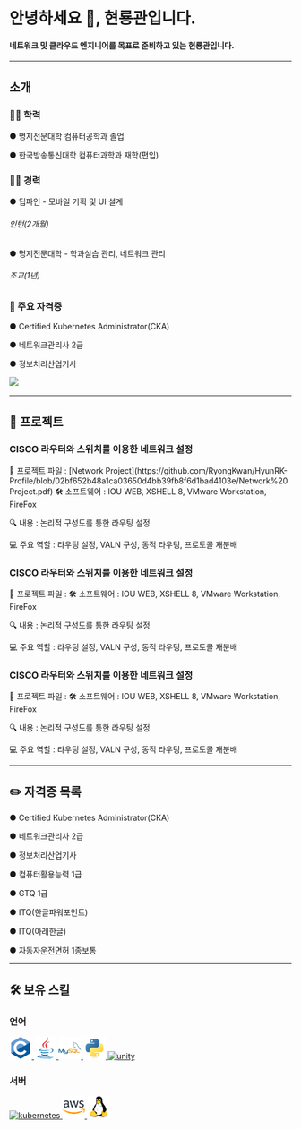 <h1>안녕하세요 👋, 현룡관입니다.</h1>
<h4>네트워크 및 클라우드 엔지니어를 목표로 준비하고 있는 현룡관입니다.</h4>

---

<h2>소개</h2>
<h3 align="left">👨‍🎓 학력</h3>
● 명지전문대학 컴퓨터공학과 졸업</p>
● 한국방송통신대학 컴퓨터과학과 재학(편입)

<h3 align="left">👨‍💼 경력</h3>
● 딥파인 - 모바일 기획 및 UI 설계</p>
<h6>인턴(2개월)</h6>
● 명지전문대학 - 학과실습 관리, 네트워크 관리
<h6>조교(1년)</h6>

<h3 align="left">📝 주요 자격증</h3>
● Certified Kubernetes Administrator(CKA)</P>
● 네트워크관리사 2급</P>
● 정보처리산업기사
<p align="left"> <img src="https://github.com/user-attachments/assets/e90fb8da-b098-4763-8671-ead58001203f" width="150" height="auto">

---

<h2>📁 프로젝트</h2>

<h3>CISCO 라우터와 스위치를 이용한 네트워크 설정</h3>
  📄 프로젝트 파일 : [Network Project](https://github.com/RyongKwan/HyunRK-Profile/blob/02bf652b48a1ca03650d4bb39fb8f6d1bad4103e/Network%20Project.pdf)
  🛠️ 소프트웨어 : IOU WEB, XSHELL 8, VMware Workstation, FireFox</p>
  🔍 내용 : 논리적 구성도를 통한 라우팅 설정</p>
  💻 주요 역할 : 라우팅 설정, VALN 구성, 동적 라우팅, 프로토콜 재분배

<h3>CISCO 라우터와 스위치를 이용한 네트워크 설정</h3>
  📄 프로젝트 파일 :  
  🛠️ 소프트웨어 : IOU WEB, XSHELL 8, VMware Workstation, FireFox</p>
  🔍 내용 : 논리적 구성도를 통한 라우팅 설정</p>
  💻 주요 역할 : 라우팅 설정, VALN 구성, 동적 라우팅, 프로토콜 재분배

<h3>CISCO 라우터와 스위치를 이용한 네트워크 설정</h3>
  📄 프로젝트 파일 : 
  🛠️ 소프트웨어 : IOU WEB, XSHELL 8, VMware Workstation, FireFox</p>
  🔍 내용 : 논리적 구성도를 통한 라우팅 설정</p>
  💻 주요 역할 : 라우팅 설정, VALN 구성, 동적 라우팅, 프로토콜 재분배
  
---

<h2>✏️ 자격증 목록</h2>
● Certified Kubernetes Administrator(CKA)</P>
● 네트워크관리사 2급</P>
● 정보처리산업기사</P>
● 컴퓨터활용능력 1급</P>
● GTQ 1급</P>
● ITQ(한글파워포인트)</P>
● ITQ(아래한글)</p>
● 자동자운전면허 1종보통</P>

---

<h2>🛠️ 보유 스킬</h2>
<h3 align="left">언어</h3>
<p align="left"> <a href="https://www.cprogramming.com/" target="_blank" rel="noreferrer"> <img src="https://raw.githubusercontent.com/devicons/devicon/master/icons/c/c-original.svg" alt="c" width="40" height="40"/> </a> <a href="https://www.java.com" target="_blank" rel="noreferrer"> <img src="https://raw.githubusercontent.com/devicons/devicon/master/icons/java/java-original.svg" alt="java" width="40" height="40"/> </a> <a href="https://www.mysql.com/" target="_blank" rel="noreferrer"> <img src="https://raw.githubusercontent.com/devicons/devicon/master/icons/mysql/mysql-original-wordmark.svg" alt="mysql" width="40" height="40"/> </a> <a href="https://www.python.org" target="_blank" rel="noreferrer"> <img src="https://raw.githubusercontent.com/devicons/devicon/master/icons/python/python-original.svg" alt="python" width="40" height="40"/> </a> <a href="https://unity.com/" target="_blank" rel="noreferrer"> <img src="https://www.vectorlogo.zone/logos/unity3d/unity3d-icon.svg" alt="unity" width="40" height="40"/> </a> </p>
<h3 align="left">서버</h3>
<p align="left"> <a href="https://kubernetes.io" target="_blank" rel="noreferrer"> <img src="https://www.vectorlogo.zone/logos/kubernetes/kubernetes-icon.svg" alt="kubernetes" width="40" height="40"/> </a> <a href="https://aws.amazon.com" target="_blank" rel="noreferrer"> <img src="https://raw.githubusercontent.com/devicons/devicon/master/icons/amazonwebservices/amazonwebservices-original-wordmark.svg" alt="aws" width="40" height="40"/> </a> <a href="https://www.linux.org/" target="_blank" rel="noreferrer"> <img src="https://raw.githubusercontent.com/devicons/devicon/master/icons/linux/linux-original.svg" alt="linux" width="40" height="40"/> </a> </p>
